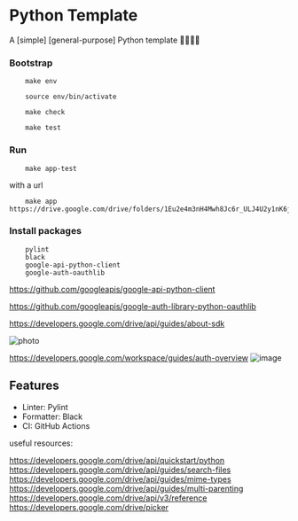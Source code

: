 # Python Template

A [simple] [general-purpose] Python template 🐍🚀🎉🦕

### Bootstrap

```
    make env
```

```
    source env/bin/activate
```

```
    make check
```

```
    make test
```

### Run

```
    make app-test
```

with a url

```
    make app https://drive.google.com/drive/folders/1Eu2e4m3nH4Mwh8Jc6r_ULJ4U2y1nK6jK

```

### Install packages

```
    pylint
    black
    google-api-python-client
    google-auth-oauthlib
```

https://github.com/googleapis/google-api-python-client

https://github.com/googleapis/google-auth-library-python-oauthlib

https://developers.google.com/drive/api/guides/about-sdk

![photo](https://developers.google.com/drive/images/drive-intro.png)

https://developers.google.com/workspace/guides/auth-overview
![image](https://developers.google.com/workspace/images/auth-overview.png)

## Features

- Linter: Pylint
- Formatter: Black
- CI: GitHub Actions

useful resources:

https://developers.google.com/drive/api/quickstart/python
https://developers.google.com/drive/api/guides/search-files
https://developers.google.com/drive/api/guides/mime-types
https://developers.google.com/drive/api/guides/multi-parenting
https://developers.google.com/drive/api/v3/reference
https://developers.google.com/drive/picker
